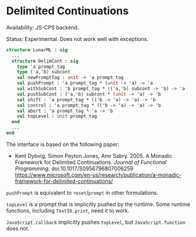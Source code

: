 # Delimited Continuations

Availability: JS-CPS backend.

Status: Experimental. Does not work well with exceptions.

```sml
structure LunarML : sig
  ...
  structure DelimCont : sig
    type 'a prompt_tag
    type ('a,'b) subcont
    val newPromptTag : unit -> 'a prompt_tag
    val pushPrompt : 'a prompt_tag * (unit -> 'a) -> 'a
    val withSubCont : 'b prompt_tag * (('a,'b) subcont -> 'b) -> 'a
    val pushSubCont : ('a,'b) subcont * (unit -> 'a) -> 'b
    val shift : 'a prompt_tag * (('b -> 'a) -> 'a) -> 'b
    val control : 'a prompt_tag * (('b -> 'a) -> 'a) -> 'b
    val abort : 'a prompt_tag * 'a -> 'b
    val topLevel : unit prompt_tag
  end
  ...
end
```

The interface is based on the following paper:

* Kent Dybvig, Simon Peyton Jones, Amr Sabry. 2005. A Monadic Framework for Delimited Continuations. *Journal of Functional Programming*. doi:10.1017/S0956796807006259 <https://www.microsoft.com/en-us/research/publication/a-monadic-framework-for-delimited-continuations/>

`pushPrompt` is equivalent to `reset`/`prompt` in other formulations.

`topLevel` is a prompt that is implicitly pushed by the runtime. Some runtime functions, including `TextIO.print`, need it to work.

`JavaScript.callback` implicitly pushes `topLevel`, but `JavaScript.function` does not.
